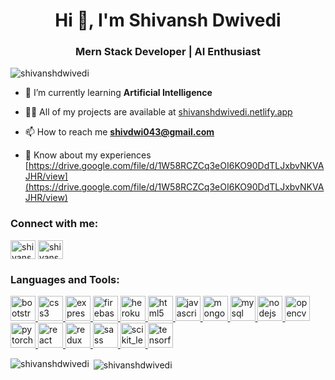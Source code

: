 <h1 align="center">Hi 👋, I'm Shivansh Dwivedi</h1>
<h3 align="center">Mern Stack Developer | AI Enthusiast</h3>

<p align="left"> <img src="https://komarev.com/ghpvc/?username=shivanshdwivedi&label=Profile%20views&color=0e75b6&style=flat" alt="shivanshdwivedi" /> </p>

- 🌱 I’m currently learning **Artificial Intelligence**

- 👨‍💻 All of my projects are available at [shivanshdwivedi.netlify.app](shivanshdwivedi.netlify.app)

- 📫 How to reach me **shivdwi043@gmail.com**

- 📄 Know about my experiences [https://drive.google.com/file/d/1W58RCZCq3eOI6KO90DdTLJxbvNKVAJHR/view](https://drive.google.com/file/d/1W58RCZCq3eOI6KO90DdTLJxbvNKVAJHR/view)

<h3 align="left">Connect with me:</h3>
<p align="left">
<a href="https://linkedin.com/in/shivansh-dwivedi-b79334156" target="blank"><img align="center" src="https://cdn.jsdelivr.net/npm/simple-icons@3.0.1/icons/linkedin.svg" alt="shivansh-dwivedi-b79334156" height="30" width="40" /></a>
<a href="https://kaggle.com/shivanshdwivedi" target="blank"><img align="center" src="https://cdn.jsdelivr.net/npm/simple-icons@3.0.1/icons/kaggle.svg" alt="shivanshdwivedi" height="30" width="40" /></a>
</p>

<h3 align="left">Languages and Tools:</h3>
<p align="left"> <a href="https://getbootstrap.com" target="_blank"> <img src="https://devicons.github.io/devicon/devicon.git/icons/bootstrap/bootstrap-plain.svg" alt="bootstrap" width="40" height="40"/> </a> <a href="https://www.w3schools.com/css/" target="_blank"> <img src="https://devicons.github.io/devicon/devicon.git/icons/css3/css3-original-wordmark.svg" alt="css3" width="40" height="40"/> </a> <a href="https://expressjs.com" target="_blank"> <img src="https://devicons.github.io/devicon/devicon.git/icons/express/express-original-wordmark.svg" alt="express" width="40" height="40"/> </a> <a href="https://firebase.google.com/" target="_blank"> <img src="https://www.vectorlogo.zone/logos/firebase/firebase-icon.svg" alt="firebase" width="40" height="40"/> </a> <a href="https://heroku.com" target="_blank"> <img src="https://www.vectorlogo.zone/logos/heroku/heroku-icon.svg" alt="heroku" width="40" height="40"/> </a> <a href="https://www.w3.org/html/" target="_blank"> <img src="https://devicons.github.io/devicon/devicon.git/icons/html5/html5-original-wordmark.svg" alt="html5" width="40" height="40"/> </a> <a href="https://developer.mozilla.org/en-US/docs/Web/JavaScript" target="_blank"> <img src="https://devicons.github.io/devicon/devicon.git/icons/javascript/javascript-original.svg" alt="javascript" width="40" height="40"/> </a> <a href="https://www.mongodb.com/" target="_blank"> <img src="https://devicons.github.io/devicon/devicon.git/icons/mongodb/mongodb-original-wordmark.svg" alt="mongodb" width="40" height="40"/> </a> <a href="https://www.mysql.com/" target="_blank"> <img src="https://devicons.github.io/devicon/devicon.git/icons/mysql/mysql-original-wordmark.svg" alt="mysql" width="40" height="40"/> </a> <a href="https://nodejs.org" target="_blank"> <img src="https://devicons.github.io/devicon/devicon.git/icons/nodejs/nodejs-original-wordmark.svg" alt="nodejs" width="40" height="40"/> </a> <a href="https://opencv.org/" target="_blank"> <img src="https://www.vectorlogo.zone/logos/opencv/opencv-icon.svg" alt="opencv" width="40" height="40"/> </a> <a href="https://pytorch.org/" target="_blank"> <img src="https://www.vectorlogo.zone/logos/pytorch/pytorch-icon.svg" alt="pytorch" width="40" height="40"/> </a> <a href="https://reactjs.org/" target="_blank"> <img src="https://devicons.github.io/devicon/devicon.git/icons/react/react-original-wordmark.svg" alt="react" width="40" height="40"/> </a> <a href="https://redux.js.org" target="_blank"> <img src="https://devicons.github.io/devicon/devicon.git/icons/redux/redux-original.svg" alt="redux" width="40" height="40"/> </a> <a href="https://sass-lang.com" target="_blank"> <img src="https://devicons.github.io/devicon/devicon.git/icons/sass/sass-original.svg" alt="sass" width="40" height="40"/> </a> <a href="https://scikit-learn.org/" target="_blank"> <img src="https://upload.wikimedia.org/wikipedia/commons/0/05/Scikit_learn_logo_small.svg" alt="scikit_learn" width="40" height="40"/> </a> <a href="https://www.tensorflow.org" target="_blank"> <img src="https://www.vectorlogo.zone/logos/tensorflow/tensorflow-icon.svg" alt="tensorflow" width="40" height="40"/> </a> </p>

<p><img align="left" src="https://github-readme-stats.vercel.app/api/top-langs?username=shivanshdwivedi&show_icons=true&locale=en&layout=compact" alt="shivanshdwivedi" /></p>

<p>&nbsp;<img align="center" src="https://github-readme-stats.vercel.app/api?username=shivanshdwivedi&show_icons=true&locale=en" alt="shivanshdwivedi" /></p>
